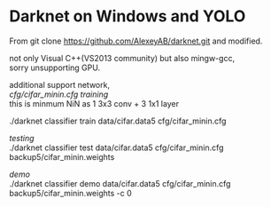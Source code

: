 ﻿# Darknet on Windows and YOLO  

From git clone https://github.com/AlexeyAB/darknet.git and modified.  

not only Visual C++(VS2013 community) but also mingw-gcc,  
sorry unsupporting GPU.  

additional support network,  
*cfg/cifar_minin.cfg training*  
  this is minmum NiN as 1 3x3 conv + 3 1x1 layer  

./darknet classifier train data/cifar.data5 cfg/cifar_minin.cfg  

*testing*  
./darknet classifier test data/cifar.data5 cfg/cifar_minin.cfg backup5/cifar_minin.weights  

*demo*  
./darknet classifier demo data/cifar.data5 cfg/cifar_minin.cfg backup5/cifar_minin.weights -c 0  

